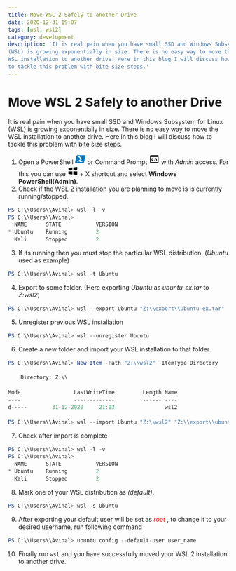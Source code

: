 ```yaml
---
title: Move WSL 2 Safely to another Drive
date: 2020-12-31 19:07
tags: [wsl, wsl2]
category: development
description: 'It is real pain when you have small SSD and Windows Subsystem for Linux
(WSL) is growing exponentially in size. There is no easy way to move the
WSL installation to another drive. Here in this blog I will discuss how
to tackle this problem with bite size steps.'
---
```


# Move WSL 2 Safely to another Drive

It is real pain when you have small SSD and Windows Subsystem for Linux
(WSL) is growing exponentially in size. There is no easy way to move the
WSL installation to another drive. Here in this blog I will discuss how
to tackle this problem with bite size steps.

1. Open a PowerShell
    <img src="/images/powershell.png" class="align-middle"
    style="width:5.0%" alt="powershell" /> or Command Prompt
    <img src="/images/command-line.png" class="align-middle"
    style="width:5.0%" alt="command-line" /> with *Admin* access. For
    this you can use
    <img src="/images/windows10.png" class="align-middle" style="width:5.0%"
    alt="WinKey" /> + X shortcut and select **Windows
    PowerShell(Admin)**.
2. Check if the WSL 2 installation you are planning to move is is
  currently running/stopped.

  ```powershell
  PS C:\\Users\\Avinal> wsl -l -v
  PS C:\\Users\\Avinal>
    NAME      STATE           VERSION
  * Ubuntu    Running         2
    Kali      Stopped         2
  ```

3. If its running then you must stop the particular WSL distribution.
    (*Ubuntu* used as example)

```powershell
PS C:\\Users\\Avinal> wsl -t Ubuntu
```

4. Export to some folder. (Here exporting *Ubuntu* as *ubuntu-ex.tar*
    to *Z:wsl2*)

```powershell
PS C:\\Users\\Avinal> wsl --export Ubuntu "Z:\\export\\ubuntu-ex.tar"
```

5. Unregister previous WSL installation

```powershell
PS C:\\Users\\Avinal> wsl --unregister Ubuntu
```

6. Create a new folder and import your WSL installation to that folder.

```powershell
PS C:\\Users\\Avinal> New-Item -Path "Z:\\wsl2" -ItemType Directory

    Directory: Z:\\

Mode                 LastWriteTime         Length Name
----                 -------------         ------ ----
d-----        31-12-2020     21:03                wsl2

PS C:\\Users\\Avinal> wsl --import Ubuntu "Z:\\wsl2" "Z:\\export\\ubuntu-ex.tar"
```

7. Check after import is complete

```powershell
PS C:\\Users\\Avinal> wsl -l -v
PS C:\\Users\\Avinal>
  NAME      STATE           VERSION
* Ubuntu    Running         2
  Kali      Stopped         2
```

8. Mark one of your WSL distribution as *(default)*.

```powershell
PS C:\\Users\\Avinal> wsl -s Ubuntu
```

9. After exporting your default user will be set as
    <i style="color:red">root</i> , to change it to your desired
    username, run following command

```powershell
PS C:\\Users\\Avinal> ubuntu config --default-user user_name
```

10. Finally run `wsl` and you have successfully moved your WSL 2
    installation to another drive.
